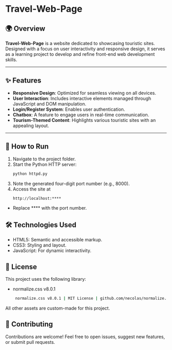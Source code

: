 # Travel-Web-Page

## 🌍 Overview

**Travel-Web-Page** is a website dedicated to showcasing touristic sites. Designed with a focus on user interactivity and responsive design, it serves as a learning project to develop and refine front-end web development skills.

---

## ✨ Features

- **Responsive Design**: Optimized for seamless viewing on all devices.  
- **User Interaction**: Includes interactive elements managed through JavaScript and DOM manipulation.  
- **Login/Register System**: Enables user authentication.  
- **Chatbox**: A feature to engage users in real-time communication.  
- **Tourism-Themed Content**: Highlights various touristic sites with an appealing layout.  

---

## 🚀 How to Run

1. Navigate to the project folder.  
2. Start the Python HTTP server:
   ```bash
   python httpd.py
3. Note the generated four-digit port number (e.g., 8000).
4. Access the site at
    ```bash
    http://localhost:****
- Replace **** with the port number.

## 🛠️ Technologies Used
- HTML5: Semantic and accessible markup.
- CSS3: Styling and layout.
- JavaScript: For dynamic interactivity.


## 📜 License

This project uses the following library:

- normalize.css v8.0.1
    ```bash
     normalize.css v8.0.1 | MIT License | github.com/necolas/normalize.css 
All other assets are custom-made for this project.

## 🤝 Contributing

Contributions are welcome!
Feel free to open issues, suggest new features, or submit pull requests.
